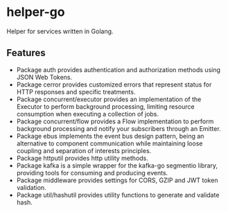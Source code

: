 # helper-go
Helper for services written in Golang.

## Features
* Package auth provides authentication and authorization methods using JSON Web Tokens.
* Package cerror provides customized errors that represent status for HTTP responses and specific treatments.
* Package concurrent/executor provides an implementation of the Executor to perform background processing, limiting resource consumption when executing a collection of jobs.
* Package concurrent/flow provides a Flow implementation to perform background processing and notify your subscribers through an Emitter.
* Package ebus implements the event bus design pattern, being an alternative to component communication while maintaining loose coupling and separation of interests principles.  
* Package httputil provides http utility methods.
* Package kafka is a simple wrapper for the kafka-go segmentio library, providing tools for consuming and producing events.
* Package middleware provides settings for CORS, GZIP and JWT token validation.
* Package util/hashutil provides utility functions to generate and validate hash.
 